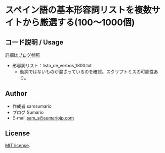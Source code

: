 # スペイン語の基本形容詞リストを複数サイトから厳選する(100～1000個)

## コード説明 / Usage

[詳細はブログ参照](https://sumariojp.com/2021/10/01/830/)  
- 形容詞リスト：lista_de_verbos_1800.txt  
  - 動詞ではないものが混ざっているのを確認。スクリプトミスの可能性あり。  

## Author
 
* 作成者 samsumario
* ブログ Sumario
* E-mail sam_s@sumariojp.com
 
## License
 
[MIT license](https://en.wikipedia.org/wiki/MIT_License).
 